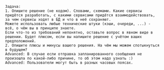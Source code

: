     Задача:
    1. Опишите решение (не кодом). Словами, схемами. Какие сервисы придётся разработать, с какими сервисами придётся взаимодействовать, за чем сервисы ходят в БД и что в неё сохраняют.
    Можете использовать любые технические штуки (кэши, очереди, ...) - всё, о чём вы в принципе знаете.
    Если что-то из требований непонятно, оставьте вопрос в явном виде в решении. Будет плюсом, если вы напишите решение с учётом ваших предположений.
    2. Опишите плюсы и минусы вашего решения. На чём мы можем спотыкнуться в будущем?
    Advanced: В случае если отправка запланированного сообщения не произошла по какой-либо причине, то об этом надо узнать :)
    Advanced: Пользователи могут быть в разных часовых поясах.
